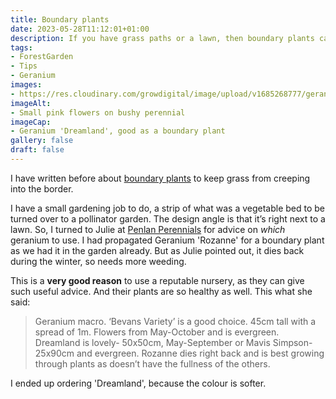 ```yaml
---
title: Boundary plants
date: 2023-05-28T11:12:01+01:00
description: If you have grass paths or a lawn, then boundary plants can help stop grass creep into the border
tags: 
- ForestGarden
- Tips
- Geranium
images: 
- https://res.cloudinary.com/growdigital/image/upload/v1685268777/geranium-dreamland-penlan-perennials.jpg
imageAlt:
- Small pink flowers on bushy perennial
imageCap:
- Geranium 'Dreamland', good as a boundary plant
gallery: false
draft: false
---
```


I have written before about [boundary plants](https://www.natureworks.org.uk/boundary-plants/) to keep grass from creeping into the border.

I have a small gardening job to do, a strip of what was a vegetable bed to be turned over to a pollinator garden. The design angle is that it’s right next to a lawn. So, I turned to Julie at [Penlan Perennials](https://www.penlanperennials.co.uk/) for advice on _which_ geranium to use. I had propagated Geranium 'Rozanne' for a boundary plant as we had it in the garden already. But as Julie pointed out, it dies back during the winter, so needs more weeding.

This is a **very good reason** to use a reputable nursery, as they can give such useful advice. And their plants are so healthy as well. This what she said:

>  Geranium macro. ‘Bevans Variety’ is a good choice. 45cm tall with a spread of 1m. Flowers from May-October and is evergreen. Dreamland is lovely- 50x50cm, May-September or Mavis Simpson- 25x90cm and evergreen. Rozanne dies right back and is best growing through plants as doesn’t have the fullness of the others.

I ended up ordering 'Dreamland', because the colour is softer. 
